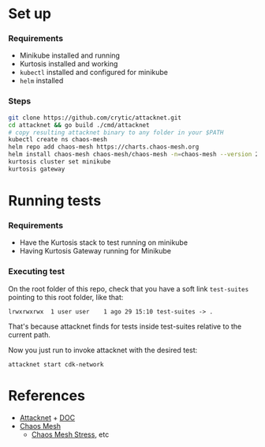 # Set up
### Requirements
- Minikube installed and running
- Kurtosis installed and working
- ```kubectl``` installed and configured for minikube
- ```helm``` installed

### Steps
```bash
git clone https://github.com/crytic/attacknet.git
cd attacknet && go build ./cmd/attacknet
# copy resulting attacknet binary to any folder in your $PATH
kubectl create ns chaos-mesh
helm repo add chaos-mesh https://charts.chaos-mesh.org
helm install chaos-mesh chaos-mesh/chaos-mesh -n=chaos-mesh --version 2.6.3
kurtosis cluster set minikube
kurtosis gateway
```

# Running tests
### Requirements
- Have the Kurtosis stack to test running on minikube
- Having Kurtosis Gateway running for Minikube

### Executing test
On the root folder of this repo, check that you have a soft link ```test-suites``` pointing to this root folder, like that:
```
lrwxrwxrwx  1 user user    1 ago 29 15:10 test-suites -> .
```
That's because attacknet finds for tests inside test-suites relative to the current path.

Now you just run to invoke attacknet with the desired test:

```
attacknet start cdk-network
```

# References
- [Attacknet](https://github.com/crytic/attacknet) + [DOC](https://github.com/crytic/attacknet/blob/main/docs/DOCUMENTATION.md)
- [Chaos Mesh](https://chaos-mesh.org/docs/)
    - [Chaos Mesh Stress](https://chaos-mesh.org/docs/simulate-heavy-stress-on-kubernetes/), etc
